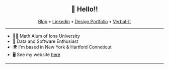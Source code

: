 <h2 align="center">👋 Hello!!</h2>
<p align="center">
  <a href="https://medium.com/@tparboosingh84](https://medium.com/@tparboosingh84">Blog</a> •
  <a href="https://linkedin.com/in/tevindonte">Linkedin</a> •
  <a href="wwww.jmcanboy.com">Design Portfolio</a> •
  <a href="https://verbalit.netlify.app/">Verbal-It</a>
</p>

----------

* 👨‍🎓 Math Alum of Iona University
* 🦟 Data and Software Enthusiast
* 🌍  I'm based in New York & Hartford Conneticut
* 🖥️  See my website [here](https://www.jmcanboy.com/)
----------



